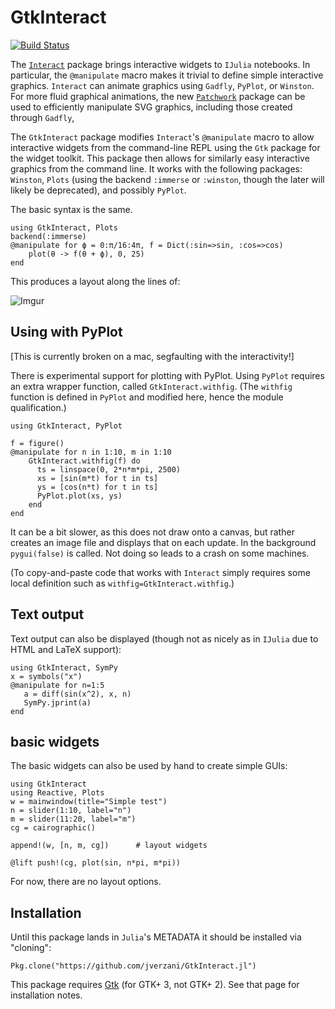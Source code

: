 # GtkInteract

[![Build Status](https://travis-ci.org/jverzani/GtkInteract.jl.svg?branch=master)](https://travis-ci.org/jverzani/GtkInteract.jl)

The [`Interact`](https://github.com/JuliaLang/Interact.jl) package
brings interactive widgets to `IJulia` notebooks. In particular, the
`@manipulate` macro makes it trivial to define simple interactive
graphics.  `Interact` can animate graphics using `Gadfly`, `PyPlot`,
or `Winston`. For more fluid graphical animations, the new
[`Patchwork`](https://github.com/shashi/Patchwork.jl) package can be
used to efficiently manipulate SVG graphics, including those created
through `Gadfly`,

The `GtkInteract` package modifies `Interact`'s `@manipulate` macro to
allow interactive widgets from the command-line REPL using the `Gtk`
package for the widget toolkit. This package then allows for similarly
easy interactive graphics from the command line. It works with the
following packages: `Winston`, `Plots` (using the backend `:immerse`
or `:winston`, though the later will likely be deprecated), and
possibly `PyPlot`.

The basic syntax is the same.

```
using GtkInteract, Plots
backend(:immerse)
@manipulate for ϕ = 0:π/16:4π, f = Dict(:sin=>sin, :cos=>cos)
    plot(θ -> f(θ + ϕ), 0, 25)
end
```

This produces a layout along the lines of:

![Imgur](http://i.imgur.com/1MiynXf.png)

## Using with PyPlot

[This is currently broken on a mac, segfaulting with the interactivity!]

There is experimental support for plotting with PyPlot. Using `PyPlot`
requires an extra wrapper function, called `GtkInteract.withfig`. (The `withfig`
function is defined in  `PyPlot` and modified here, hence the module qualification.)

```
using GtkInteract, PyPlot

f = figure()
@manipulate for n in 1:10, m in 1:10
    GtkInteract.withfig(f) do
      ts = linspace(0, 2*n*m*pi, 2500)
      xs = [sin(m*t) for t in ts]
      ys = [cos(n*t) for t in ts]
      PyPlot.plot(xs, ys)
    end
end
```

It can be a bit slower, as this does not draw onto a canvas, but
rather creates an image file and displays that on each update.  In the
background `pygui(false)` is called. Not doing so leads to a crash on
some machines.

(To copy-and-paste code that works with `Interact` simply requires some local definition such as `withfig=GtkInteract.withfig`.)

## Text output

Text output can also be displayed (though not as nicely as in `IJulia` due to HTML and LaTeX support):

```
using GtkInteract, SymPy
x = symbols("x")
@manipulate for n=1:5
   a = diff(sin(x^2), x, n)
   SymPy.jprint(a)
end
```

## basic widgets

The basic widgets can also be used by hand to create simple GUIs:

```
using GtkInteract
using Reactive, Plots
w = mainwindow(title="Simple test")
n = slider(1:10, label="n")
m = slider(11:20, label="m")
cg = cairographic()

append!(w, [n, m, cg])		# layout widgets

@lift push!(cg, plot(sin, n*pi, m*pi))
```

For now, there are no layout options.

## Installation

Until this package lands in `Julia`'s METADATA it should be installed via "cloning":

```
Pkg.clone("https://github.com/jverzani/GtkInteract.jl")
```

This package requires [Gtk](https://github.com/JuliaLang/Gtk.jl) (for
GTK+ 3, not GTK+ 2). See that page for installation notes.

